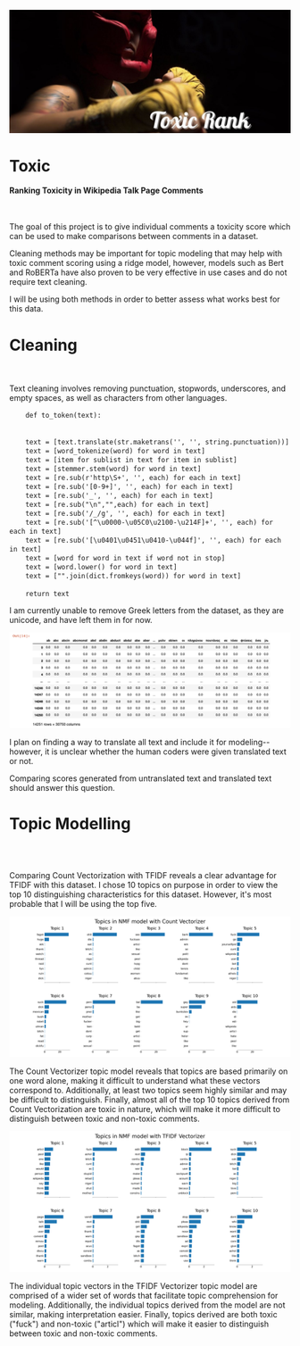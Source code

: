 ![Header](https://github.com/CeliaSagas/Toxic-Rank/blob/0444a5f20ef80d64064f5506d0f8ef1391a0367a/img/Toxic%20Rank.jpg)




# Toxic
**Ranking Toxicity in Wikipedia Talk Page Comments**

<br><br>
The goal of this project is to give individual comments a toxicity score which can be used to make comparisons between comments in a dataset.

Cleaning methods may be important for topic modeling that may help with toxic comment scoring using a ridge model, however, models such as Bert and RoBERTa have also proven to be very effective in use cases and do not require text cleaning.

I will be using both methods in order to better assess what works best for this data.

# Cleaning

<br><br>
Text cleaning involves removing punctuation, stopwords, underscores, and empty spaces, as well as characters from other languages.

        def to_token(text):


        text = [text.translate(str.maketrans('', '', string.punctuation))]
        text = [word_tokenize(word) for word in text]
        text = [item for sublist in text for item in sublist]
        text = [stemmer.stem(word) for word in text]
        text = [re.sub(r'http\S+', '', each) for each in text]
        text = [re.sub('[0-9+]', '', each) for each in text]
        text = [re.sub('_', '', each) for each in text]
        text = [re.sub("\n","",each) for each in text]
        text = [re.sub('/_/g', '', each) for each in text]
        text = [re.sub('[^\u0000-\u05C0\u2100-\u214F]+', '', each) for each in text]
        text = [re.sub('[\u0401\u0451\u0410-\u044f]', '', each) for each in text]
        text = [word for word in text if word not in stop]
        text = [word.lower() for word in text]
        text = ["".join(dict.fromkeys(word)) for word in text]

        return text

I am currently unable to remove Greek letters from the dataset, as they are unicode, and have left them in for now.

<center><img src="https://github.com/CeliaSagas/Toxic-Rank/blob/5cfdd40f8d814b721ee9dce6eaef922ac6ae9ec9/img/data.png" width = 750></center>


I plan on finding a way to translate all text and include it for modeling-- however, it is unclear whether the human coders were given translated text or not.


Comparing scores generated from untranslated text and translated text should answer this question.


# Topic Modelling

<br><br>

Comparing Count Vectorization with TFIDF reveals a clear advantage for TFIDF with this dataset. I chose 10 topics on purpose in order to view the top 10 distinguishing characteristics for this dataset. However, it's most probable that I will be using the top five.


![Topics in NMF model with Count Vectorizer](https://github.com/CeliaSagas/Toxic-Rank/blob/5cfdd40f8d814b721ee9dce6eaef922ac6ae9ec9/img/Count_Vectorize.png)



The Count Vectorizer topic model reveals that topics are based primarily on one word alone, making it difficult to understand what these vectors correspond to. Additionally, at least two topics seem highly similar and may be difficult to distinguish. Finally, almost all of the top 10 topics derived from Count Vectorization are toxic in nature, which will make it more difficult to distinguish between toxic and non-toxic comments.





![Topics in NMF model with TFIDF Vectorizer](https://github.com/CeliaSagas/Toxic-Rank/blob/5cfdd40f8d814b721ee9dce6eaef922ac6ae9ec9/img/TFIDF_Vectorize.png)

The individual topic vectors in the TFIDF Vectorizer topic model are comprised of a wider set of words that facilitate topic comprehension for modeling. Additionally, the individual topics derived from the model are not similar, making interpretation easier. Finally, topics derived are both toxic ("fuck") and non-toxic ("articl") which will make it easier to distinguish between toxic and non-toxic comments.
